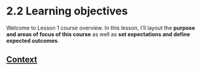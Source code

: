# 2.2 Learning objectives 
 
 Welcome to Lesson 1 course overview. In this lesson, I'll layout the **purpose and areas of focus of this course** as well as **set expectations and define expected outcomes**.
 
 ## [Context](./../context.md)